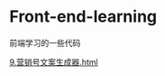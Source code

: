 # Front-end-learning
前端学习的一些代码


[9.营销号文案生成器.html](https://jackkuo666.github.io/Front-end-learning/9.%E8%90%A5%E9%94%80%E5%8F%B7%E6%96%87%E6%A1%88%E7%94%9F%E6%88%90%E5%99%A8.html)
